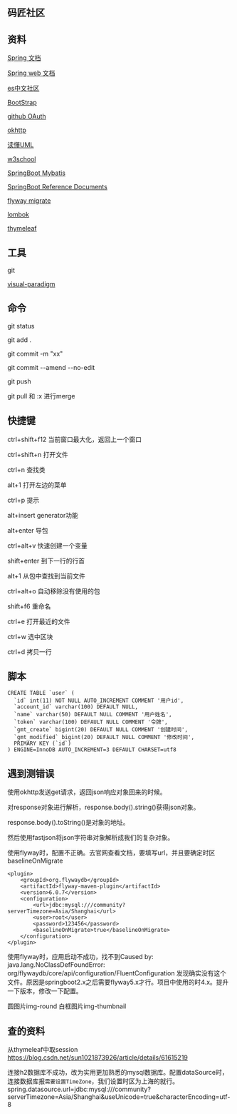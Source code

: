 ## 码匠社区

## 资料

[Spring 文档](https://spring.io/guides)

[Spring web 文档](https://spring.io/guides/gs/serving-web-content/)

[es中文社区](https://elasticsearch.cn/)

[BootStrap](https://v3.bootcss.com/components/#navbar)

[github OAuth](https://developer.github.com/apps/)

[okhttp](https://square.github.io/okhttp/)

[读懂UML](https://blog.csdn.net/bntX2jSQfEHy7/article/details/90088866)

[w3school](https://www.w3school.com.cn/sql/index.asp)

[SpringBoot Mybatis](http://mybatis.org/spring-boot-starter/mybatis-spring-boot-autoconfigure/)

[SpringBoot Reference Documents](https://docs.spring.io/spring-boot/docs/2.2.0.RELEASE/reference/html/index.html)

[flyway migrate](https://flywaydb.org/documentation/maven/migrate)

[lombok](https://projectlombok.org/)

[thymeleaf](https://www.thymeleaf.org/doc/tutorials/2.1/usingthymeleaf.html)


## 工具

git

[visual-paradigm](https://www.visual-paradigm.com/cn/)


## 命令

git status

git add .

git commit -m "xx"

git commit --amend --no-edit

git push

git pull 和  :x 进行merge



## 快捷键
ctrl+shift+f12 当前窗口最大化，返回上一个窗口

ctrl+shift+n 打开文件

ctrl+n 查找类

alt+1 打开左边的菜单

ctrl+p 提示

alt+insert generator功能

alt+enter 导包

ctrl+alt+v 快速创建一个变量

shift+enter 到下一行的行首

alt+1 从包中查找到当前文件

ctrl+alt+o 自动移除没有使用的包

shift+f6 重命名

ctrl+e 打开最近的文件

ctrl+w 选中区块

ctrl+d 拷贝一行




## 脚本

```
CREATE TABLE `user` (
  `id` int(11) NOT NULL AUTO_INCREMENT COMMENT '用户id',
  `account_id` varchar(100) DEFAULT NULL,
  `name` varchar(50) DEFAULT NULL COMMENT '用户姓名',
  `token` varchar(100) DEFAULT NULL COMMENT '令牌',
  `gmt_create` bigint(20) DEFAULT NULL COMMENT '创建时间',
  `gmt_modified` bigint(20) DEFAULT NULL COMMENT '修改时间',
  PRIMARY KEY (`id`)
) ENGINE=InnoDB AUTO_INCREMENT=3 DEFAULT CHARSET=utf8

```





## 遇到测错误
使用okhttp发送get请求，返回json响应对象回来的时候。

对response对象进行解析，response.body().string()获得json对象。

response.body().toString()是对象的地址。

然后使用fastjson将json字符串对象解析成我们的复杂对象。


使用flyway时，配置不正确。去官网查看文档，要填写url，并且要确定时区
baselineOnMigrate
```pom
<plugin>
    <groupId>org.flywaydb</groupId>
    <artifactId>flyway-maven-plugin</artifactId>
    <version>6.0.7</version>
    <configuration>
        <url>jdbc:mysql:///community?serverTimezone=Asia/Shanghai</url>
        <user>root</user>
        <password>123456</password>
        <baselineOnMigrate>true</baselineOnMigrate>
    </configuration>
</plugin>
```

使用flyway时，应用启动不成功，找不到Caused by: java.lang.NoClassDefFoundError: org/flywaydb/core/api/configuration/FluentConfiguration
发现确实没有这个文件。原因是springboot2.x之后需要flyway5.x才行。项目中使用的时4.x。提升一下版本，修改一下配置。


圆图片img-round   白框图片img-thumbnail




## 查的资料

从thymeleaf中取session https://blog.csdn.net/sun1021873926/article/details/61615219

连接h2数据库不成功，改为实用更加熟悉的mysql数据库。配置dataSource时，连接数据库报`需要设置TimeZone`，我们设置时区为上海的就行。
spring.datasource.url=jdbc:mysql:///community?serverTimezone=Asia/Shanghai&useUnicode=true&characterEncoding=utf-8





